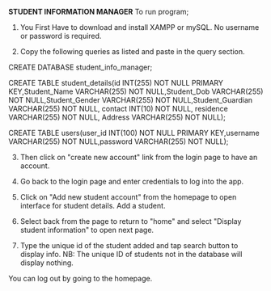 ********STUDENT INFORMATION MANAGER********
To run program;

1. You First Have to download and install XAMPP or mySQL. No username or password is required.

2. Copy the following queries as listed and paste in the query section.


CREATE DATABASE student_info_manager;

CREATE TABLE student_details(id INT(255) NOT NULL PRIMARY KEY,Student_Name VARCHAR(255) NOT NULL,Student_Dob 
VARCHAR(255) NOT NULL,Student_Gender VARCHAR(255) NOT NULL,Student_Guardian VARCHAR(255) NOT NULL,
contact INT(10) NOT NULL, residence VARCHAR(255) NOT NULL, Address VARCHAR(255) NOT NULL);

CREATE TABLE users(user_id INT(100) NOT NULL PRIMARY KEY,username VARCHAR(255) NOT NULL,password VARCHAR(255) NOT NULL);

3. Then click on "create new account" link from the login page to have an account.

4. Go back to the login page and enter credentials to log into the app.

5. Click on "Add new student account" from the homepage to open interface for student details. Add a student.

6. Select back from the page to return to "home" and select "Display student information" to open next page.

7. Type the unique id of the student added and tap search button to display info. 
NB: The unique ID of students not in the database will display nothing. 

You can log out by going to the homepage.
